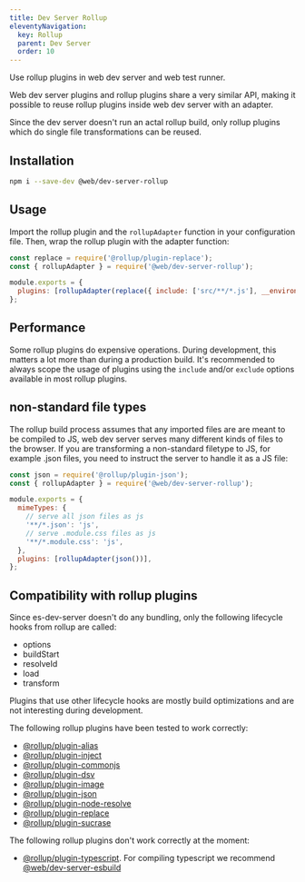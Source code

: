 ```yaml
---
title: Dev Server Rollup
eleventyNavigation:
  key: Rollup
  parent: Dev Server
  order: 10
---
```


Use rollup plugins in web dev server and web test runner.

Web dev server plugins and rollup plugins share a very similar API, making it possible to reuse rollup plugins inside web dev server with an adapter.

Since the dev server doesn't run an actal rollup build, only rollup plugins which do single file transformations can be reused.

## Installation

```bash
npm i --save-dev @web/dev-server-rollup
```

## Usage

Import the rollup plugin and the `rollupAdapter` function in your configuration file. Then, wrap the rollup plugin with the adapter function:

```js
const replace = require('@rollup/plugin-replace');
const { rollupAdapter } = require('@web/dev-server-rollup');

module.exports = {
  plugins: [rollupAdapter(replace({ include: ['src/**/*.js'], __environment__: '"development"' }))],
};
```

## Performance

Some rollup plugins do expensive operations. During development, this matters a lot more than during a production build. It's recommended to always scope the usage of plugins using the `include` and/or `exclude` options available in most rollup plugins.

## non-standard file types

The rollup build process assumes that any imported files are are meant to be compiled to JS, web dev server serves many different kinds of files to the browser. If you are transforming a non-standard filetype to JS, for example .json files, you need to instruct the server to handle it as a JS file:

```js
const json = require('@rollup/plugin-json');
const { rollupAdapter } = require('@web/dev-server-rollup');

module.exports = {
  mimeTypes: {
    // serve all json files as js
    '**/*.json': 'js',
    // serve .module.css files as js
    '**/*.module.css': 'js',
  },
  plugins: [rollupAdapter(json())],
};
```

## Compatibility with rollup plugins

Since es-dev-server doesn't do any bundling, only the following lifecycle hooks from rollup are called:

- options
- buildStart
- resolveId
- load
- transform

Plugins that use other lifecycle hooks are mostly build optimizations and are not interesting during development.

The following rollup plugins have been tested to work correctly:

- [@rollup/plugin-alias](https://github.com/rollup/plugins/tree/master/packages/alias)
- [@rollup/plugin-inject](https://github.com/rollup/plugins/tree/master/packages/inject)
- [@rollup/plugin-commonjs](https://github.com/rollup/plugins/tree/master/packages/commonjs)
- [@rollup/plugin-dsv](https://github.com/rollup/plugins/tree/master/packages/dsv)
- [@rollup/plugin-image](https://github.com/rollup/plugins/tree/master/packages/image)
- [@rollup/plugin-json](https://github.com/rollup/plugins/tree/master/packages/json)
- [@rollup/plugin-node-resolve](https://github.com/rollup/plugins/tree/master/packages/node-resolve)
- [@rollup/plugin-replace](https://github.com/rollup/plugins/tree/master/packages/replace)
- [@rollup/plugin-sucrase](https://github.com/rollup/plugins/tree/master/packages/sucrase)

The following rollup plugins don't work correctly at the moment:

- [@rollup/plugin-typescript](https://github.com/rollup/plugins/tree/master/packages/typescript). For compiling typescript we recommend [@web/dev-server-esbuild](https://github.com/modernweb-dev/web/tree/master/packages/dev-server-esbuild)
